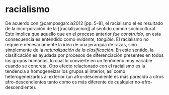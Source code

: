 # racialismo
De acuerdo con @camposgarcia2012 [pp. 5-8], el racialismo el es resultado de la incorporación de la [[racializacion]] al sentido común sociocultural. Esto implica que aquello que en el proceso anterior *fue construido*, en esta consecuencia es entendido como *evidente, tangible*. El racialismo no requiere necesariamente la idea de una jerarquía de razas, sino simplemente de la *naturalización de la clasificación*. En este sentido, la clasificación es ayudada por procesos de diferenciación presentes en todos los grupos humanos, lo cual lo convierte en un fenómeno muy variable cuando se concreta. Otro efecto relacionado con el racialismo es la tendencia a homogeneizar los grupos al interior, así como heterogeneizarlos al exterior (un afro-descendiente es más parecido a otros afro-descendientes tanto como es más diferente de cualquier no-afro-descendiente).
